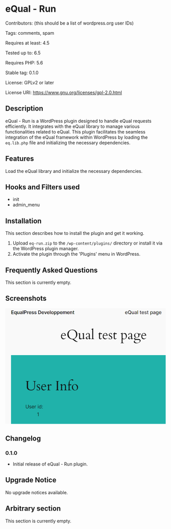 # eQual - Run

Contributors: (this should be a list of wordpress.org user IDs)

Tags: comments, spam

Requires at least: 4.5

Tested up to: 6.5

Requires PHP: 5.6

Stable tag: 0.1.0

License: GPLv2 or later

License URI: https://www.gnu.org/licenses/gpl-2.0.html

## Description

eQual - Run is a WordPress plugin designed to handle eQual requests efficiently. It integrates with the eQual library to
manage various functionalities related to eQual. This plugin facilitates the seamless integration of the eQual framework
within WordPress by loading the `eq.lib.php` file and initializing the necessary dependencies.

## Features

Load the eQual library and initialize the necessary dependencies.

## Hooks and Filters used

- init
- admin_menu

## Installation

This section describes how to install the plugin and get it working.

1. Upload `eq-run.zip` to the `/wp-content/plugins/` directory or install it via the WordPress plugin manager.
2. Activate the plugin through the 'Plugins' menu in WordPress.

## Frequently Asked Questions

This section is currently empty.

## Screenshots

![](./doc/images/poster.png)

## Changelog

### 0.1.0

- Initial release of eQual - Run plugin.

## Upgrade Notice

No upgrade notices available.

## Arbitrary section

This section is currently empty.
